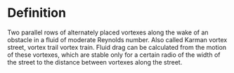 # Definition

Two parallel rows of alternately placed vortexes along the wake of an
obstacle in a fluid of moderate Reynolds number. Also called Karman
vortex street, vortex trail vortex train. Fluid drag can be calculated
from the motion of these vortexes, which are stable only for a certain
radio of the width of the street to the distance between vortexes along
the street.
